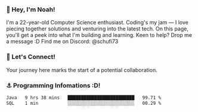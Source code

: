 ### 👋 Hey, I'm Noah!
I'm a 22-year-old Computer Science enthusiast. Coding's my jam — I love piecing together solutions and venturing into the latest tech. On this page, you'll get a peek into what I'm building and learning. Keen to help? Drop me a message :D 
Find me on Discord: @schufi73

### 🤝 Let's Connect!
Your journey here marks the start of a potential collaboration.

### ⚓ Programming Infomations :D!
<!--START_SECTION:waka-->

```txt
Java   9 hrs 38 mins   █████████████████████████   99.71 %
SQL    1 min           ░░░░░░░░░░░░░░░░░░░░░░░░░   00.29 %
```

<!--END_SECTION:waka-->

